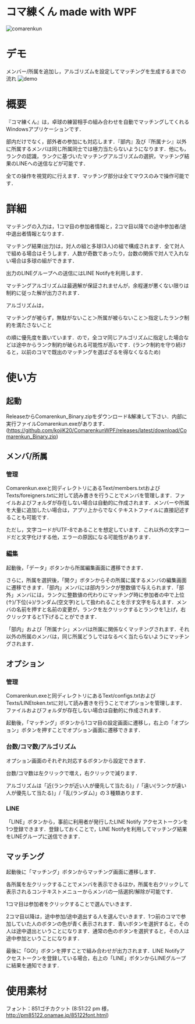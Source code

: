 # コマ練くん made with WPF
![comarenkun](https://user-images.githubusercontent.com/50648545/81162328-f7fc6a80-8fc7-11ea-8f25-d552683c2003.png)

# デモ
メンバー/所属を追加し，アルゴリズムを設定してマッチングを生成するまでの流れ
![demo](https://user-images.githubusercontent.com/50648545/82074470-c301bd80-9715-11ea-8989-51e244a9a75f.gif)

# 概要

『コマ練くん』は，卓球の練習相手の組み合わせを自動でマッチングしてくれるWindowsアプリケーションです．

部内だけでなく，部外者の参加にも対応します．『部内』及び『所属ナシ』以外に所属するメンバは同じ所属同士では極力当たらないようになります．他にも，ランクの認識，ランクに基づいたマッチングアルゴリズムの選択，マッチング結果のLINEへの送信などが可能です．

全ての操作を視覚的に行えます．マッチング部分は全てマウスのみで操作可能です．

# 詳細

マッチングの入力は，1コマ目の参加者情報と，2コマ目以降での途中参加者/途中退出者情報となります．

マッチング結果(出力)は，対人の組と多球(3人)の組で構成されます．全て対人で組める場合はそうします．人数が奇数であったり，台数の関係で対人で入れない場合は多球の組ができます．

出力のLINEグループへの送信にはLINE Notifyを利用します．

マッチングアルゴリズムは最適解が保証されませんが，余程運が悪くない限りは制約に従った解が出力されます．

アルゴリズムは，

マッチングが被らず，無駄がないこと＞所属が被らないこと＞指定したランク制約を満たさないこと

の順に優先度を置いています．ので，全コマ同じアルゴリズムに指定した場合などは途中からランク制約が破られる可能性が高いです．(ランク制約を守り続けると，以前のコマで既出のマッチングを選ばざるを得なくなるため)

# 使い方

## 起動

ReleaseからComarenkun_Binary.zipをダウンロード&解凍して下さい．内部に実行ファイルComarenkun.exeがあります．(https://github.com/kojiK20/ComarenkunWPF/releases/latest/download/Comarenkun_Binary.zip)

## メンバ/所属

### 管理

Comarenkun.exeと同ディレクトリにあるText/members.txtおよびTexts/foreigners.txtに対して読み書きを行うことでメンバを管理します．ファイルおよびフォルダが存在しない場合は自動的に作成されます．メンバーや所属を大量に追加したい場合は，アプリ上からでなくテキストファイルに直接記述することも可能です．

ただし，文字コードがUTF-8であることを想定しています．これ以外の文字コードだと文字化けする他，エラーの原因になる可能性があります．

### 編集

起動後，「データ」ボタンから所属編集画面に遷移できます．

さらに，所属を選択後，「開ク」ボタンからその所属に属するメンバの編集画面に遷移できます．「部内」メンバには部内ランクが整数値で与えられます．「部外」メンバには，ランクに整数値の代わりにマッチング時に参加者の中で上位(↑)/下位(↓)/ランダム(空文字)として扱われることを示す文字を与えます．メンバの名前を押すと名前の変更が，ランクを左クリックするとランクを1上げ，右クリックすると1下げることができます．

「部内」および「所属ナシ」メンバは所属に関係なくマッチングされます．それ以外の所属のメンバは，同じ所属どうしではなるべく当たらないようにマッチングされます．

## オプション

### 管理

Comarenkun.exeと同ディレクトリにあるText/configs.txtおよびTexts/LINEtoken.txtに対して読み書きを行うことでオプションを管理します．ファイルおよびフォルダが存在しない場合は自動的に作成されます．

起動後，「マッチング」ボタンから1コマ目の設定画面に遷移し，右上の「オプション」ボタンを押すことでオプション画面に遷移できます．

### 台数/コマ数/アルゴリズム

オプション画面のそれぞれ対応するボタンから設定できます．

台数/コマ数は左クリックで増え，右クリックで減ります．

アルゴリズムは「近(ランクが近い人が優先して当たる)」/「遠い(ランクが遠い人が優先して当たる)」/「乱(ランダム)」の３種類あります．

### LINE

「LINE」ボタンから，事前に利用者が発行したLINE Notify アクセストークンを1つ登録できます．登録しておくことで，LINE Notifyを利用してマッチング結果をLINEグループに送信できます．

## マッチング

起動後に「マッチング」ボタンからマッチング画面に遷移します．

各所属を左クリックすることでメンバを表示できるほか，所属を右クリックして表示されるコンテキストメニューからメンバの一括選択/解除が可能です．

1コマ目は参加者をクリックすることで選んでいきます．

2コマ目以降は，途中参加/途中退出する人を選んでいきます．1つ前のコマで参加していた人のボタンの色が青く表示されます．青いボタンを選択すると，その人は途中退出ということになります．通常の色のボタンを選択すると，その人は途中参加ということになります．

最後に「GO!」ボタンを押すことで組み合わせが出力されます．LINE Notifyアクセストークンを登録している場合，右上の「LINE」ボタンからLINEグループに結果を通知できます．

# 使用素材
フォント：851ゴチカクット (8:51:22 pm 様，http://pm85122.onamae.jp/85122font.html)

